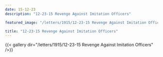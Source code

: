 ```yaml
---
date: 15-12-23
description: "12-23-15 Revenge Against Imitation Officers"

featured_image: "/letters/1915/12-23-15 Revenge Against Imitation Officers/Scan_20170113(1).jpg"

title: "12-23-15 Revenge Against Imitation Officers"
---
```


{{< gallery dir="/letters/1915/12-23-15 Revenge Against Imitation Officers" />}}
